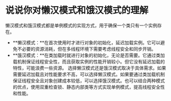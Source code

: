 # 说说你对懒汉模式和饿汉模式的理解
懒汉模式和饿汉模式都是单例模式的实现方式，用于确保一个类只有一个实例存在。
+ **懒汉模式：**在首次使用时才进行对象的初始化，延迟加载实例。它可以避免不必要的资源消耗，但在多线程环境下需要考虑线程安全和同步开销。
+ **饿汉模式：**在类加载时就进行对象的初始化，无论是否需要。它通过类加载机制保证线程安全性，而且获取实例的性能开销较小。但它没有延迟加载的特性，可能浪费一些资源。
选择懒汉模式还是饿汉模式取决于具体需求。如果需要延迟加载且对性能要求不高，可以选择懒汉模式。如果要通过类加载机制保证线程安全且对象创建成本较低，可以选择饿汉模式。也可以结合两种模式的优点，使用双重检查锁、静态内部类等方式实现单例模式，提高线程安全性和性能。
